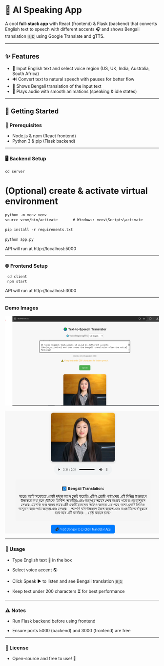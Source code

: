 # 🎤 AI Speaking App

A cool **full-stack app** with React (frontend) & Flask (backend) that converts English text to speech with different accents 🎧 and shows Bengali translation 🇧🇩 using Google Translate and gTTS.

---

## ✨ Features

- 📝 Input English text and select voice region (US, UK, India, Australia, South Africa)
- 🔊 Convert text to natural speech with pauses for better flow
- 🔁 Shows Bengali translation of the input text
- 🎥 Plays audio with smooth animations (speaking & idle states)

---

## 🚀 Getting Started

### 🔧 Prerequisites

- Node.js & npm (React frontend)
- Python 3 & pip (Flask backend)

---

### 🖥️ Backend Setup

    cd server

# (Optional) create & activate virtual environment
    python -m venv venv
    source venv/bin/activate       # Windows: venv\Scripts\activate

    pip install -r requirements.txt

    python app.py
  API will run at http://localhost:5000

---

### 🌐 Frontend Setup

     cd client
     npm start
  API will run at http://localhost:3000

--- 

### Demo Images

![Image1](https://github.com/rnccsstudent/ai-speaking-app/blob/main/img/ai-speaking-app.png)

![Image2](https://github.com/rnccsstudent/ai-speaking-app/blob/main/img/ai-speaking.png)

---

### 📝 Usage

- Type English text 🎤 in the box

- Select voice accent 🌎

- Click Speak ▶️ to listen and see Bengali translation 🇧🇩

- Keep text under 200 characters ⏳ for best performance

---

### ⚠️ Notes
- Run Flask backend before using frontend

- Ensure ports 5000 (backend) and 3000 (frontend) are free

---

### 📜 License

- Open-source and free to use! 🚀







